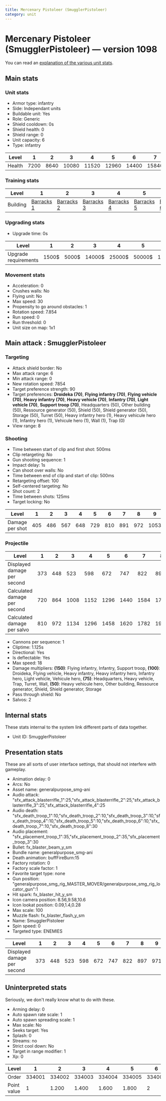 ```yaml
---
title: Mercenary Pistoleer (SmugglerPistoleer)
category: unit
---
```


# Mercenary Pistoleer (SmugglerPistoleer) — version 1098

You can read an [explanation  of the various unit stats](unitexplained.md).

## Main stats

### Unit stats

  * Armor type: infantry
  * Side: Independant units
  * Buildable unit: Yes
  * Role: Generic
  * Shield cooldown: 0s
  * Shield health: 0
  * Shield range: 0
  * Unit capacity: 6
  * Type: infantry

|Level |1   |2   |3    |4    |5    |6    |7    |8    |9    |10   |
|------|----|----|-----|-----|-----|-----|-----|-----|-----|-----|
|Health|7200|8640|10080|11520|12960|14400|15840|17280|18720|21600|


### Training stats

|Level   |1                                  |2                                  |3                                  |4                                  |5                                  |6                                  |7                                  |8                                  |9                                  |10                                  |
|--------|-----------------------------------|-----------------------------------|-----------------------------------|-----------------------------------|-----------------------------------|-----------------------------------|-----------------------------------|-----------------------------------|-----------------------------------|------------------------------------|
|Building|[Barracks 1](smugglerBarracks.html)|[Barracks 2](smugglerBarracks.html)|[Barracks 3](smugglerBarracks.html)|[Barracks 4](smugglerBarracks.html)|[Barracks 5](smugglerBarracks.html)|[Barracks 6](smugglerBarracks.html)|[Barracks 7](smugglerBarracks.html)|[Barracks 8](smugglerBarracks.html)|[Barracks 9](smugglerBarracks.html)|[Barracks 10](smugglerBarracks.html)|


### Upgrading stats

  * Upgrade time: 0s

|Level               |1    |2    |3     |4     |5     |6      |7      |8      |9       |10      |
|--------------------|-----|-----|------|------|------|-------|-------|-------|--------|--------|
|Upgrade requirements|1500$|5000$|14000$|25000$|50000$|100000$|200000$|750000$|2000000$|4000000$|


### Movement stats

  * Acceleration: 0
  * Crushes walls: No
  * Flying unit: No
  * Max speed: 30
  * Propensity to go around obstacles: 1
  * Rotation speed: 7.854
  * Run speed: 0
  * Run threshold: 0
  * Unit size on map: 1x1

## Main attack : SmugglerPistoleer

### Targeting

  * Attack shield border: No
  * Max attack range: 6
  * Min attack range: 0
  * New rotation speed: 7854
  * Target preference strength: 90
  * Target preferences: **Droideka (70)**, **Flying infantry (70)**, **Flying vehicle (70)**, **Heavy infantry (70)**, **Heavy vehicle (70)**, **Infantry (70)**, **Light vehicle (70)**, **Support troop (70)**, Headquarters (50), Other building (50), Ressource generator (50), Shield (50), Shield generator (50), Storage (50), Turret (50), Heavy infantry hero (1), Heavy vehicule hero (1), Infantry hero (1), Vehicule hero (1), Wall (1), Trap (0)
  * View range: 8

### Shooting

  * Time between start of clip and first shot: 500ms
  * Clip retargeting: No
  * Gun shooting sequence: 1
  * Impact delay: 1s
  * Can shoot over walls: No
  * Time between end of clip and start of clip: 500ms
  * Retargeting offset: 100
  * Self-centered targeting: No
  * Shot count: 2
  * Time between shots: 125ms
  * Target locking: No

|Level          |1  |2  |3  |4  |5  |6  |7  |8  |9   |10  |
|---------------|---|---|---|---|---|---|---|---|----|----|
|Damage per shot|405|486|567|648|729|810|891|972|1053|1215|


### Projectile

|Level                       |1  |2  |3   |4   |5   |6   |7   |8   |9   |10  |
|----------------------------|---|---|----|----|----|----|----|----|----|----|
|Displayed damage per second |373|448|523 |598 |672 |747 |822 |897 |971 |1121|
|Calculated damage per second|720|864|1008|1152|1296|1440|1584|1728|1872|2160|
|Calculated damage per salvo |810|972|1134|1296|1458|1620|1782|1944|2106|2430|


  * Cannons per sequence: 1
  * Cliptime: 1.125s
  * Directional: Yes
  * Is deflectable: Yes
  * Max speed: 18
  * Damage multipliers: **(150)**: Flying infantry, Infantry, Support troop, **(100)**: Droideka, Flying vehicle, Heavy infantry, Heavy infantry hero, Infantry hero, Light vehicle, Vehicule hero, **(75)**: Headquarters, Heavy vehicle, Trap, Turret, Wall, **(50)**: Heavy vehicule hero, Other building, Ressource generator, Shield, Shield generator, Storage
  * Pass through shield: No
  * Salvos: 2

## Internal stats

These stats internal to the system link different parts of data together.

  * Unit ID: SmugglerPistoleer

## Presentation stats

These are all sorts of user interface settings, that should not interfere with gameplay.

  * Animation delay: 0
  * Arcs: No
  * Asset name: generalpurpose_smg-ani
  * Audio attack: "sfx_attack_blasterrifle_1":25,"sfx_attack_blasterrifle_2":25,"sfx_attack_blasterrifle_3":25,"sfx_attack_blasterrifle_4":25
  * Audio death: "sfx_death_troop_1":10,"sfx_death_troop_2":10,"sfx_death_troop_3":10,"sfx_death_troop_4":10,"sfx_death_troop_5":10,"sfx_death_troop_6":10,"sfx_death_troop_7":10,"sfx_death_troop_8":30
  * Audio placement: "sfx_placement_troop_1":35,"sfx_placement_troop_2":35,"sfx_placement_troop_3":30
  * Bullet: fx_blaster_beam_y_sm
  * Bundle name: generalpurpose_smg-ani
  * Death animation: buffFireBurn:15
  * Factory rotation: 0
  * Factory scale factor: 1
  * Favorite target type: none
  * Gun position: "generalpurpose_smg_rig_MASTER_MOVER/generalpurpose_smg_rig_locator_gun":1
  * Hit spark: fx_blaster_hit_y_sm
  * Icon camera position: 8.56,9.58,10.6
  * Icon lookat position: 0.09,1.4,0.28
  * Max scale: 100
  * Muzzle flash: fx_blaster_flash_y_sm
  * Name: SmugglerPistoleer
  * Spin speed: 0
  * Targeted type: ENEMIES

|Level                      |1  |2  |3  |4  |5  |6  |7  |8  |9  |10  |
|---------------------------|---|---|---|---|---|---|---|---|---|----|
|Displayed damage per second|373|448|523|598|672|747|822|897|971|1121|


## Uninterpreted stats

Seriously, we don't really know what to do with these.

  * Arming delay: 0
  * Auto spawn rate scale: 1
  * Auto spawn spreading scale: 1
  * Max scale: No
  * Seeks target: Yes
  * Splash: 0
  * Streams: no
  * Strict cool down: No
  * Target in range modifier: 1
  * Xp: 0

|Level      |1     |2     |3     |4     |5     |6     |7     |8     |9     |10    |
|-----------|------|------|------|------|------|------|------|------|------|------|
|Order      |334001|334002|334003|334004|334005|334006|334007|334008|334009|334010|
|Point value|1     |1.200 |1.400 |1.600 |1.800 |2     |2.200 |2.400 |2.600 |3     |



